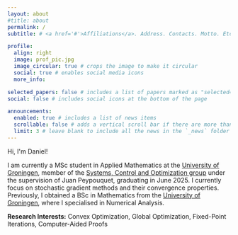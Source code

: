 ```yaml
---
layout: about
#title: about
permalink: /
subtitle: # <a href='#'>Affiliations</a>. Address. Contacts. Motto. Etc.

profile:
  align: right
  image: prof_pic.jpg
  image_circular: true # crops the image to make it circular
  social: true # enables social media icons
  more_info: 

selected_papers: false # includes a list of papers marked as "selected={true}"
social: false # includes social icons at the bottom of the page

announcements:
  enabled: true # includes a list of news items
  scrollable: false # adds a vertical scroll bar if there are more than 3 news items
  limit: 3 # leave blank to include all the news in the `_news` folder
---
```


Hi, I'm Daniel!

I am currently a MSc student in Applied Mathematics at the [University of Groningen](https://www.rug.nl/), member of the [Systems, Control and Optimization group](https://www.rug.nl/research/bernoulli/groups/sco) under the supervision of Juan Peypouquet, graduating in June 2025. I currently focus on stochastic gradient methods and their convergence properties. Previously, I obtained a BSc in Mathematics from the [University of Groningen](https://www.rug.nl/), where I specialised in Numerical Analysis.  

**Research Interests:** Convex Optimization, Global Optimization, Fixed-Point Iterations, Computer-Aided Proofs